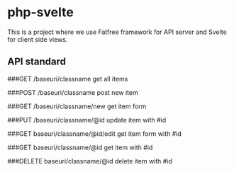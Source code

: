 # php-svelte
This is a project where we use Fatfree framework for API server and Svelte for client side views.

## API standard

###GET /baseuri/classname
get all items

###POST /baseuri/classname
post new item

###GET /baseuri/classname/new
get item form

###PUT /baseuri/classname/@id
update item with #id

###GET baseuri/classname/@id/edit
get item form with #id

###GET baseuri/classname/@id
get item with #id

###DELETE baseuri/classname/@id
delete item with #id
